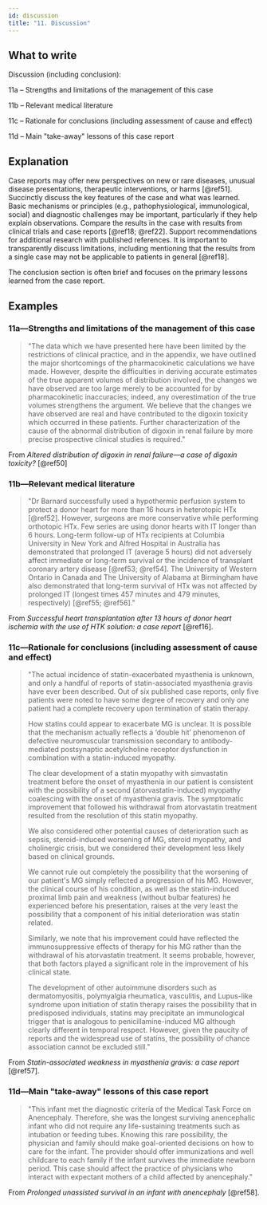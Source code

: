 ```yaml
---
id: discussion
title: "11. Discussion"
---
```


## What to write

Discussion (including conclusion):

11a – Strengths and limitations of the management of this case

11b – Relevant medical literature

11c – Rationale for conclusions (including assessment of cause and effect)

11d – Main "take-away" lessons of this case report

## Explanation

Case reports may offer new perspectives on new or rare diseases, unusual disease presentations, therapeutic interventions, or harms [@ref51]. Succinctly discuss the key features of the case and what was learned. Basic mechanisms or principles (e.g., pathophysiological, immunological, social) and diagnostic challenges may be important, particularly if they help explain observations. Compare the results in the case with results from clinical trials and case reports [@ref18; @ref22]. Support recommendations for additional research with published references. It is important to transparently discuss limitations, including mentioning that the results from a single case may not be applicable to patients in general [@ref18].

The conclusion section is often brief and focuses on the primary lessons learned from the case report.

## Examples

### 11a—Strengths and limitations of the management of this case

> "The data which we have presented here have been limited by the restrictions of clinical practice, and in the appendix, we have outlined the major shortcomings of the pharmacokinetic calculations we have made. However, despite the difficulties in deriving accurate estimates of the true apparent volumes of distribution involved, the changes we have observed are too large merely to be accounted for by pharmacokinetic inaccuracies; indeed, any overestimation of the true volumes strengthens the argument. We believe that the changes we have observed are real and have contributed to the digoxin toxicity which occurred in these patients. Further characterization of the cause of the abnormal distribution of digoxin in renal failure by more precise prospective clinical studies is required."

From _Altered distribution of digoxin in renal failure—a case of digoxin toxicity?_ [@ref50]

### 11b—Relevant medical literature

> "Dr Barnard successfully used a hypothermic perfusion system to protect a donor heart for more than 16 hours in heterotopic HTx [@ref52]. However, surgeons are more conservative while performing orthotopic HTx. Few series are using donor hearts with IT longer than 6 hours. Long-term follow-up of HTx recipients at Columbia University in New York and Alfred Hospital in Australia has demonstrated that prolonged IT (average 5 hours) did not adversely affect immediate or long-term survival or the incidence of transplant coronary artery disease [@ref53; @ref54]. The University of Western Ontario in Canada and The University of Alabama at Birmingham have also demonstrated that long-term survival of HTx was not affected by prolonged IT (longest times 457 minutes and 479 minutes, respectively) [@ref55; @ref56]."

From _Successful heart transplantation after 13 hours of donor heart ischemia with the use of HTK solution: a case report_ [@ref16].

### 11c—Rationale for conclusions (including assessment of cause and effect)

> "The actual incidence of statin-exacerbated myasthenia is unknown, and only a handful of reports of statin-associated myasthenia gravis have ever been described. Out of six published case reports, only five patients were noted to have some degree of recovery and only one patient had a complete recovery upon termination of statin therapy.
>
> How statins could appear to exacerbate MG is unclear. It is possible that the mechanism actually reflects a ‘double hit’ phenomenon of defective neuromuscular transmission secondary to antibody-mediated postsynaptic acetylcholine receptor dysfunction in combination with a statin-induced myopathy.
>
> The clear development of a statin myopathy with simvastatin treatment before the onset of myasthenia in our patient is consistent with the possibility of a second (atorvastatin-induced) myopathy coalescing with the onset of myasthenia gravis. The symptomatic improvement that followed his withdrawal from atorvastatin treatment resulted from the resolution of this statin myopathy.
>
> We also considered other potential causes of deterioration such as sepsis, steroid-induced worsening of MG, steroid myopathy, and cholinergic crisis, but we considered their development less likely based on clinical grounds.
>
> We cannot rule out completely the possibility that the worsening of our patient's MG simply reflected a progression of his MG. However, the clinical course of his condition, as well as the statin-induced proximal limb pain and weakness (without bulbar features) he experienced before his presentation, raises at the very least the possibility that a component of his initial deterioration was statin related.
>
> Similarly, we note that his improvement could have reflected the immunosuppressive effects of therapy for his MG rather than the withdrawal of his atorvastatin treatment. It seems probable, however, that both factors played a significant role in the improvement of his clinical state.
>
> The development of other autoimmune disorders such as dermatomyositis, polymyalgia rheumatica, vasculitis, and Lupus-like syndrome upon initiation of statin therapy raises the possibility that in predisposed individuals, statins may precipitate an immunological trigger that is analogous to penicillamine-induced MG although clearly different in temporal respect. However, given the paucity of reports and the widespread use of statins, the possibility of chance association cannot be excluded still."

From _Statin-associated weakness in myasthenia gravis: a case report_ [@ref57].

### 11d—Main "take-away" lessons of this case report

> "This infant met the diagnostic criteria of the Medical Task Force on Anencephaly. Therefore, she was the longest surviving anencephalic infant who did not require any life-sustaining treatments such as intubation or feeding tubes. Knowing this rare possibility, the physician and family should make goal-oriented decisions on how to care for the infant. The provider should offer immunizations and well childcare to each family if the infant survives the immediate newborn period. This case should affect the practice of physicians who interact with expectant mothers of a child affected by anencephaly."

From _Prolonged unassisted survival in an infant with anencephaly_ [@ref58].
